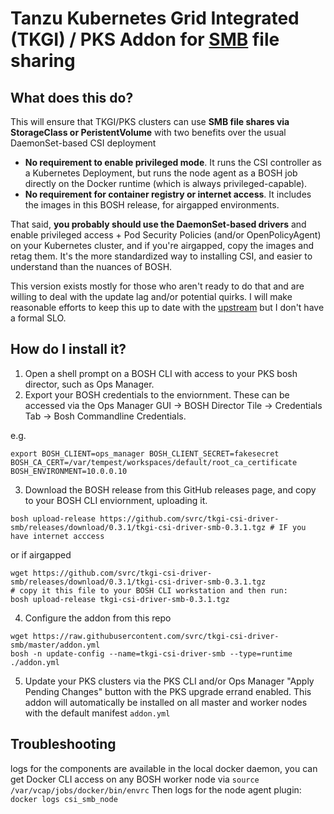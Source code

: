 # Tanzu Kubernetes Grid Integrated (TKGI) / PKS Addon for [SMB](https://wiki.wireshark.org/SMB) file sharing

## What does this do?

This will ensure that TKGI/PKS clusters can use **SMB file shares via StorageClass or PeristentVolume** with two benefits over the usual DaemonSet-based CSI deployment
* **No requirement to enable privileged mode**.   It runs the CSI controller as a Kubernetes Deployment, but runs the node agent as a BOSH job directly on the Docker runtime (which is always privileged-capable).
* **No requirement for container registry or internet access**.  It includes the images in this BOSH release, for airgapped environments.

That said, **you probably should use the DaemonSet-based drivers** and enable privileged access + Pod Security Policies (and/or OpenPolicyAgent) on your Kubernetes cluster, and if you're airgapped, copy the images and retag them.   It's the more standardized way to installing CSI, and easier to understand than the nuances of BOSH.   

This version exists mostly for those who aren't ready to do that and are willing to deal with the update lag and/or potential quirks.  I will make reasonable efforts to keep this up to date with the [upstream](https://github.com/kubernetes-csi/csi-driver-smb) but I don't have a formal SLO.

## How do I install it?

1. Open a shell prompt on a BOSH CLI with access to your PKS bosh director, such as Ops Manager.
2. Export your BOSH credentials to the enviornment.  These can be accessed via the Ops Manager GUI -> BOSH Director Tile -> Credentials Tab -> Bosh Commandline Credentials.

e.g.
```
export BOSH_CLIENT=ops_manager BOSH_CLIENT_SECRET=fakesecret BOSH_CA_CERT=/var/tempest/workspaces/default/root_ca_certificate  BOSH_ENVIRONMENT=10.0.0.10
```
3. Download the BOSH release from this GitHub releases page, and copy to your BOSH CLI enviornment, uploading it.

```
bosh upload-release https://github.com/svrc/tkgi-csi-driver-smb/releases/download/0.3.1/tkgi-csi-driver-smb-0.3.1.tgz # IF you have internet acccess
```
or if airgapped
```
wget https://github.com/svrc/tkgi-csi-driver-smb/releases/download/0.3.1/tkgi-csi-driver-smb-0.3.1.tgz 
# copy it this file to your BOSH CLI workstation and then run:
bosh upload-release tkgi-csi-driver-smb-0.3.1.tgz
```
4. Configure the addon from this repo
```
wget https://raw.githubusercontent.com/svrc/tkgi-csi-driver-smb/master/addon.yml
bosh -n update-config --name=tkgi-csi-driver-smb --type=runtime ./addon.yml
```
5. Update your PKS clusters via the PKS CLI and/or Ops Manager "Apply Pending Changes" button with the PKS upgrade errand enabled.  This addon will automatically be installed on all master and worker nodes with the default manifest `addon.yml`


## Troubleshooting

logs for the components are available in the local docker daemon, you can get Docker CLI access on any BOSH worker node via `source /var/vcap/jobs/docker/bin/envrc`
Then logs for the node agent plugin:  `docker logs csi_smb_node`
